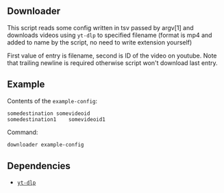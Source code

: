 Downloader
--
This script reads some config written in tsv passed by argv[1] and downloads
videos using `yt-dlp` to specified filename (format is mp4 and added to name by
the script, no need to write extension yourself)

First value of entry is filename, second is ID of the video on youtube. Note
that trailing newline is required otherwise script won't download last entry.

Example
--
Contents of the `example-config`:
```
somedestination	somevideoid
somedestination1	somevideoid1
```
Command:  
```sh
downloader example-config
```

Dependencies
--
- [`yt-dlp`](https://github.com/yt-dlp/yt-dlp)  
